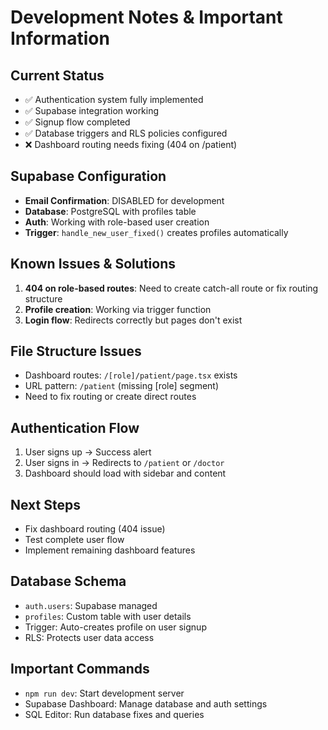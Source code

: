 # Development Notes & Important Information

## Current Status
- ✅ Authentication system fully implemented
- ✅ Supabase integration working
- ✅ Signup flow completed
- ✅ Database triggers and RLS policies configured
- ❌ Dashboard routing needs fixing (404 on /patient)

## Supabase Configuration
- **Email Confirmation**: DISABLED for development
- **Database**: PostgreSQL with profiles table
- **Auth**: Working with role-based user creation
- **Trigger**: `handle_new_user_fixed()` creates profiles automatically

## Known Issues & Solutions
1. **404 on role-based routes**: Need to create catch-all route or fix routing structure
2. **Profile creation**: Working via trigger function
3. **Login flow**: Redirects correctly but pages don't exist

## File Structure Issues
- Dashboard routes: `/[role]/patient/page.tsx` exists
- URL pattern: `/patient` (missing [role] segment)
- Need to fix routing or create direct routes

## Authentication Flow
1. User signs up → Success alert
2. User signs in → Redirects to `/patient` or `/doctor`
3. Dashboard should load with sidebar and content

## Next Steps
- Fix dashboard routing (404 issue)
- Test complete user flow
- Implement remaining dashboard features

## Database Schema
- `auth.users`: Supabase managed
- `profiles`: Custom table with user details
- Trigger: Auto-creates profile on user signup
- RLS: Protects user data access

## Important Commands
- `npm run dev`: Start development server
- Supabase Dashboard: Manage database and auth settings
- SQL Editor: Run database fixes and queries
